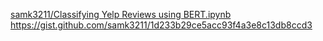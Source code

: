 [samk3211/Classifying Yelp Reviews using BERT.ipynb  
https://gist.github.com/samk3211/1d233b29ce5acc93f4a3e8c13db8ccd3  ](https://github.com/cnarte/Bert-notebooks/blob/master/Bert%20Immplementation%20using%20colab%20or%20jupyter/jupyter.ipynb)
